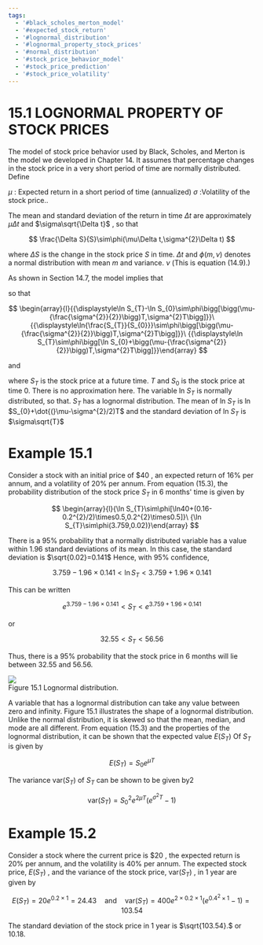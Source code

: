 ```yaml
---
tags:
  - '#black_scholes_merton_model'
  - '#expected_stock_return'
  - '#lognormal_distribution'
  - '#lognormal_property_stock_prices'
  - '#normal_distribution'
  - '#stock_price_behavior_model'
  - '#stock_price_prediction'
  - '#stock_price_volatility'
---
```

# 15.1 LOGNORMAL PROPERTY OF STOCK PRICES  

The model of stock price behavior used by Black, Scholes, and Merton is the model we developed in Chapter 14. It assumes that percentage changes in the stock price in a very short period of time are normally distributed. Define  

$\mu$ : Expected return in a short period of time (annualized) $\sigma$ :Volatility of the stock price..  

The mean and standard deviation of the return in time $\Delta t$ are approximately $\mu\Delta t$ and $\sigma\sqrt{\Delta t}$ , so that  

$$
\frac{\Delta S}{S}\sim\phi(\mu\Delta t,\sigma^{2}\Delta t)
$$  

where $\Delta S$ is the change in the stock price $S$ in time. $\Delta t$ and $\phi(m,\nu)$ denotes a normal distribution with mean $m$ and variance. $\nu$ (This is equation (14.9).)  

As shown in Section 14.7, the model implies that  

so that  

$$
\begin{array}{l}{{\displaystyle\ln S_{T}-\ln S_{0}\sim\phi\bigg[\bigg(\mu-{\frac{\sigma^{2}}{2}}\bigg)T,\sigma^{2}T\bigg]}}\ {{\displaystyle\ln{\frac{S_{T}}{S_{0}}}\sim\phi\bigg[\bigg(\mu-{\frac{\sigma^{2}}{2}}\bigg)T,\sigma^{2}T\bigg]}}\ {{\displaystyle\ln S_{T}\sim\phi\bigg[\ln S_{0}+\bigg(\mu-{\frac{\sigma^{2}}{2}}\bigg)T,\sigma^{2}T\bigg]}}\end{array}
$$  

and  

where $S_{T}$ is the stock price at a future time. $T$ and $S_{0}$ is the stock price at time 0. There is no approximation here. The variable ln $S_{T}$ is normally distributed, so that. $S_{T}$ has a lognormal distribution. The mean of ln $S_{T}$ is ln $S_{0}+\dot{(}\mu-\sigma^{2}/2)T$ and the standard deviation of ln $S_{T}$ is $\sigma\sqrt{T}$  

# Example 15.1  

Consider a stock with an initial price of $\$40$ , an expected return of $16\%$ per annum, and a volatility of $20\%$ per annum. From equation (15.3), the probability distribution of the stock price $S_{T}$ in 6 months' time is given by  

$$
\begin{array}{l}{\ln S_{T}\sim\phi[\ln40+(0.16-0.2^{2}/2)\times0.5,0.2^{2}\times0.5]}\ {\ln S_{T}\sim\phi(3.759,0.02)}\end{array}
$$  

There is a $95\%$ probability that a normally distributed variable has a value within 1.96 standard deviations of its mean. In this case, the standard deviation is $\sqrt{0.02}=0.141$ Hence, with $95\%$ confidence,  

$$
3.759-1.96\times0.141<\ln S_{T}<3.759+1.96\times0.141
$$  

This can be written  

$$
e^{3.759-1.96\times0.141}<S_{T}<e^{3.759+1.96\times0.141}
$$  

or  

$$
32.55<S_{T}<56.56
$$  

Thus, there is a $95\%$ probability that the stock price in 6 months will lie between 32.55 and 56.56.  

![](images/20c4902095e5ce8a10dab9ab1a7a7f49bbc37705a3c43e8915fe969b696330ef.jpg)  
Figure 15.1 Lognormal distribution.  

A variable that has a lognormal distribution can take any value between zero and infinity. Figure 15.1 illustrates the shape of a lognormal distribution. Unlike the normal distribution, it is skewed so that the mean, median, and mode are all different. From equation (15.3) and the properties of the lognormal distribution, it can be shown that the expected value $E(S_{T})$ Of $S_{T}$ is given by  

$$
E(S_{T})=S_{0}e^{\mu T}
$$  

The variance $\mathrm{var}(S_{T})$ of $S_{T}$ can be shown to be given by2  

$$
\mathrm{var}(S_{T})=S_{0}^{2}e^{2\mu T}(e^{\sigma^{2}T}-1)
$$  

# Example 15.2  

Consider a stock where the current price is $\$20$ , the expected return is $20\%$ per annum, and the volatility is $40\%$ per annum. The expected stock price, $E(S_{T})$ , and the variance of the stock price, $\mathrm{var}(S_{T})$ , in 1 year are given by  

$$
E(S_{T})=20e^{0.2\times1}=24.43\quad\mathrm{and}\quad\mathrm{var}(S_{T})=400e^{2\times0.2\times1}(e^{0.4^{2}\times1}-1)=103.54
$$  

The standard deviation of the stock price in 1 year is $\sqrt{103.54}.$ or 10.18.  
